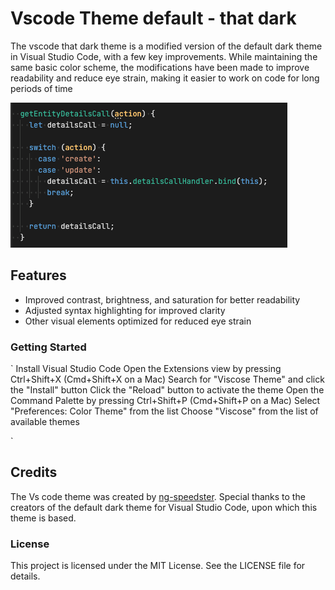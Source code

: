 # Vscode Theme default - that dark

The vscode that dark theme is a modified version of the default dark theme in Visual Studio Code, with a few key improvements. While maintaining the same basic color scheme, the modifications have been made to improve readability and reduce eye strain, making it easier to work on code for long periods of time

![alt text](https://raw.githubusercontent.com/Madebyspeedster/vs-code-dark-default/main/assets/before.png?token=GHSAT0AAAAAAB6L22OTXPJP7XS3WTFP6YDIY7SO4IA "Logo")

## Features

- Improved contrast, brightness, and saturation for better readability
- Adjusted syntax highlighting for improved clarity
- Other visual elements optimized for reduced eye strain

### Getting Started

`
Install Visual Studio Code
Open the Extensions view by pressing Ctrl+Shift+X (Cmd+Shift+X on a Mac)
Search for "Viscose Theme" and click the "Install" button
Click the "Reload" button to activate the theme
Open the Command Palette by pressing Ctrl+Shift+P (Cmd+Shift+P on a Mac)
Select "Preferences: Color Theme" from the list
Choose "Viscose" from the list of available themes

`

## Credits

The Vs code theme was created by [ng-speedster](https://github.com/Madebyspeedster). Special thanks to the creators of the default dark theme for Visual Studio Code, upon which this theme is based.

### License

This project is licensed under the MIT License. See the LICENSE file for details.
